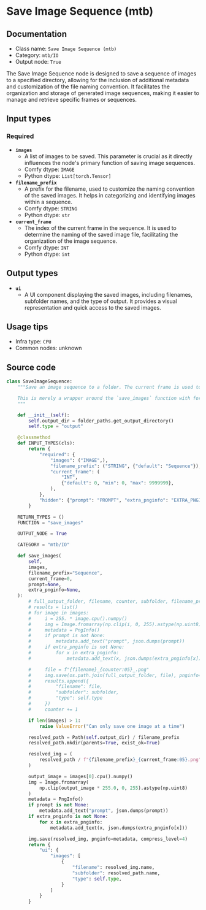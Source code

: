# Save Image Sequence (mtb)
## Documentation
- Class name: `Save Image Sequence (mtb)`
- Category: `mtb/IO`
- Output node: `True`

The Save Image Sequence node is designed to save a sequence of images to a specified directory, allowing for the inclusion of additional metadata and customization of the file naming convention. It facilitates the organization and storage of generated image sequences, making it easier to manage and retrieve specific frames or sequences.
## Input types
### Required
- **`images`**
    - A list of images to be saved. This parameter is crucial as it directly influences the node's primary function of saving image sequences.
    - Comfy dtype: `IMAGE`
    - Python dtype: `List[torch.Tensor]`
- **`filename_prefix`**
    - A prefix for the filename, used to customize the naming convention of the saved images. It helps in categorizing and identifying images within a sequence.
    - Comfy dtype: `STRING`
    - Python dtype: `str`
- **`current_frame`**
    - The index of the current frame in the sequence. It is used to determine the naming of the saved image file, facilitating the organization of the image sequence.
    - Comfy dtype: `INT`
    - Python dtype: `int`
## Output types
- **`ui`**
    - A UI component displaying the saved images, including filenames, subfolder names, and the type of output. It provides a visual representation and quick access to the saved images.
## Usage tips
- Infra type: `CPU`
- Common nodes: unknown


## Source code
```python
class SaveImageSequence:
    """Save an image sequence to a folder. The current frame is used to determine which image to save.

    This is merely a wrapper around the `save_images` function with formatting for the output folder and filename.
    """

    def __init__(self):
        self.output_dir = folder_paths.get_output_directory()
        self.type = "output"

    @classmethod
    def INPUT_TYPES(cls):
        return {
            "required": {
                "images": ("IMAGE",),
                "filename_prefix": ("STRING", {"default": "Sequence"}),
                "current_frame": (
                    "INT",
                    {"default": 0, "min": 0, "max": 9999999},
                ),
            },
            "hidden": {"prompt": "PROMPT", "extra_pnginfo": "EXTRA_PNGINFO"},
        }

    RETURN_TYPES = ()
    FUNCTION = "save_images"

    OUTPUT_NODE = True

    CATEGORY = "mtb/IO"

    def save_images(
        self,
        images,
        filename_prefix="Sequence",
        current_frame=0,
        prompt=None,
        extra_pnginfo=None,
    ):
        # full_output_folder, filename, counter, subfolder, filename_prefix = folder_paths.get_save_image_path(filename_prefix, self.output_dir, images[0].shape[1], images[0].shape[0])
        # results = list()
        # for image in images:
        #     i = 255. * image.cpu().numpy()
        #     img = Image.fromarray(np.clip(i, 0, 255).astype(np.uint8))
        #     metadata = PngInfo()
        #     if prompt is not None:
        #         metadata.add_text("prompt", json.dumps(prompt))
        #     if extra_pnginfo is not None:
        #         for x in extra_pnginfo:
        #             metadata.add_text(x, json.dumps(extra_pnginfo[x]))

        #     file = f"{filename}_{counter:05}_.png"
        #     img.save(os.path.join(full_output_folder, file), pnginfo=metadata, compress_level=4)
        #     results.append({
        #         "filename": file,
        #         "subfolder": subfolder,
        #         "type": self.type
        #     })
        #     counter += 1

        if len(images) > 1:
            raise ValueError("Can only save one image at a time")

        resolved_path = Path(self.output_dir) / filename_prefix
        resolved_path.mkdir(parents=True, exist_ok=True)

        resolved_img = (
            resolved_path / f"{filename_prefix}_{current_frame:05}.png"
        )

        output_image = images[0].cpu().numpy()
        img = Image.fromarray(
            np.clip(output_image * 255.0, 0, 255).astype(np.uint8)
        )
        metadata = PngInfo()
        if prompt is not None:
            metadata.add_text("prompt", json.dumps(prompt))
        if extra_pnginfo is not None:
            for x in extra_pnginfo:
                metadata.add_text(x, json.dumps(extra_pnginfo[x]))

        img.save(resolved_img, pnginfo=metadata, compress_level=4)
        return {
            "ui": {
                "images": [
                    {
                        "filename": resolved_img.name,
                        "subfolder": resolved_path.name,
                        "type": self.type,
                    }
                ]
            }
        }

```

